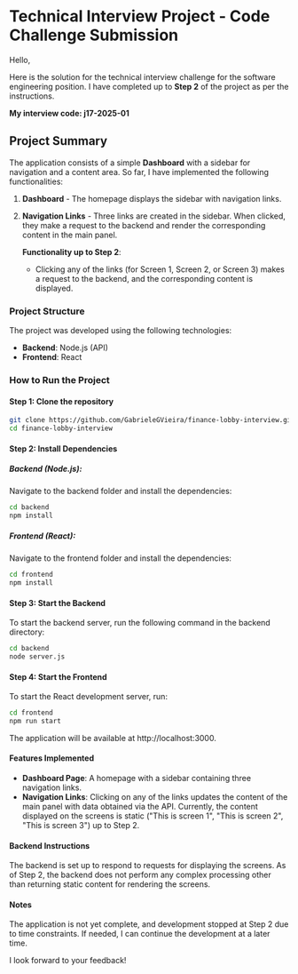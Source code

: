# Technical Interview Project - Code Challenge Submission

Hello,

Here is the solution for the technical interview challenge for the software engineering position. I have completed up to **Step 2** of the project as per the instructions.

**My interview code: j17-2025-01**

## Project Summary

The application consists of a simple **Dashboard** with a sidebar for navigation and a content area. So far, I have implemented the following functionalities:

1. **Dashboard** - The homepage displays the sidebar with navigation links.
2. **Navigation Links** - Three links are created in the sidebar. When clicked, they make a request to the backend and render the corresponding content in the main panel.

   **Functionality up to Step 2**:
   - Clicking any of the links (for Screen 1, Screen 2, or Screen 3) makes a request to the backend, and the corresponding content is displayed.

### Project Structure

The project was developed using the following technologies:

- **Backend**: Node.js (API)
- **Frontend**: React

### How to Run the Project

#### Step 1: Clone the repository

```bash
git clone https://github.com/GabrieleGVieira/finance-lobby-interview.git
cd finance-lobby-interview
```

#### Step 2: Install Dependencies

##### Backend (Node.js):

Navigate to the backend folder and install the dependencies:

```bash
cd backend
npm install
```

##### Frontend (React):

Navigate to the frontend folder and install the dependencies:

```bash
cd frontend
npm install
```

#### Step 3: Start the Backend
To start the backend server, run the following command in the backend directory:

```bash
cd backend
node server.js
```

#### Step 4: Start the Frontend
To start the React development server, run:

```bash
cd frontend
npm run start
```

The application will be available at http://localhost:3000.

#### Features Implemented
* **Dashboard Page**: A homepage with a sidebar containing three navigation links.
* **Navigation Links**: Clicking on any of the links updates the content of the main panel with data obtained via the API.
Currently, the content displayed on the screens is static ("This is screen 1", "This is screen 2", "This is screen 3") up to Step 2.

####  Backend Instructions
The backend is set up to respond to requests for displaying the screens. As of Step 2, the backend does not perform any complex processing other than returning static content for rendering the screens.

#### Notes
The application is not yet complete, and development stopped at Step 2 due to time constraints. If needed, I can continue the development at a later time.

I look forward to your feedback!

